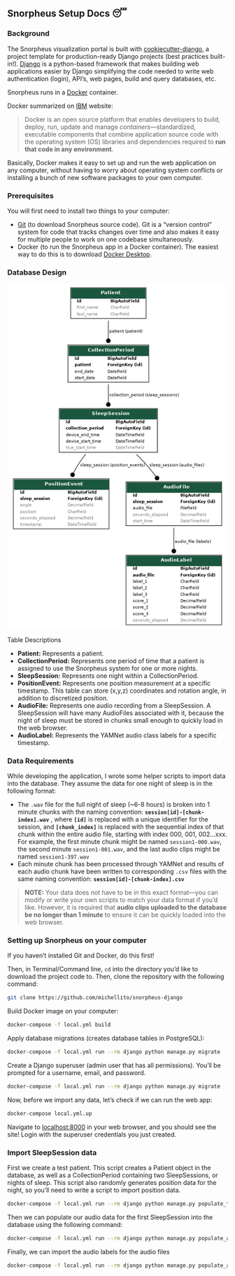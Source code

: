 ## Snorpheus Setup Docs 😴

### Background

The Snorpheus visualization portal is built with [cookiecutter-django](https://cookiecutter-django.readthedocs.io/en/latest/developing-locally.html), a project template for  production-ready Django projects (best practices built-in!). [Django](https://www.djangoproject.com) is a python-based framework that makes building web applications easier by Django simplifying the code needed to write web authentication (login), API’s, web pages, build and query databases, etc.

Snorpheus runs in a [Docker](https://www.docker.com) container.

Docker summarized on [IBM](https://www.ibm.com/topics/docker) website:

> Docker is an open source platform that enables developers to build, deploy, run, update and manage *containers*—standardized, executable components that combine application source code with the operating system (OS) libraries and dependencies required to **run that code in any environment**.
> 

Basically, Docker makes it easy to set up and run the web application on any computer, without having to worry about operating system conflicts or installing a bunch of new software packages to your own computer.

### Prerequisites

You will first need to install two things to your computer:

- [Git](https://github.com/git-guides/install-git) (to download Snorpheus source code).  Git is a “version control” system for code that tracks changes over time and also makes it easy for multiple people to work on one codebase simultaneously.
- Docker (to run the Snorpheus app in a Docker container). The easiest way to do this is to download [Docker Desktop](https://www.docker.com).

### Database Design

![Database Tables](./database.png?raw=true "Database Tables")

Table Descriptions

- **Patient:** Represents a patient.
- **CollectionPeriod:** Represents one period of time that a patient is assigned to use the Snorpheus system for one or more nights.
- **SleepSession:** Represents one night within a CollectionPeriod.
- **PositionEvent:** Represents one position measurement at a specific timestamp. This table can store (x,y,z) coordinates and rotation angle, in addition to discretized position.
- **AudioFile:** Represents one audio recording from a SleepSession. A SleepSession will have many AudioFiles associated with it, because the night of sleep must be stored in chunks small enough to quickly load in the web browser.
- **AudioLabel:** Represents the YAMNet audio class labels for a specific timestamp.

### Data Requirements

While developing the application, I wrote some helper scripts to import data into the database. They assume the data for one night of sleep is in the following format: 

- The `.wav` file for the full night of sleep (~6-8 hours) is broken into 1 minute chunks with the naming convention: **`session[id]-[chunk-index].wav`** , where **`[id]`**  is replaced with a unique identifier for the session, and **`[chunk_index]`** is replaced with the sequential index of that chunk within the entire audio file, starting with index 000, 001, 002…xxx.  For example, the first minute chunk might be named `session1-000.wav`, the second minute `session1-001.wav`, and the last audio clips might be named `session1-397.wav`
- Each minute chunk has been processed through YAMNet and results of each audio chunk have been written to corresponding `.csv` files with the same naming convention: **`session[id]-[chunk-index].csv`**

> **NOTE:** Your data does not have to be in this exact format—you can modify or write your own scripts to match your data format if you’d like.  However, it is required that **audio clips uploaded to the database be no longer than 1 minute** to ensure it can be quickly loaded into the web browser.
> 

### Setting up Snorpheus on your computer

If you haven’t installed Git and Docker, do this first! 

Then, in Terminal/Command line, `cd` into the directory you’d like to download the project code to.  Then, clone the repository with the following command:

```bash
git clone https://github.com/michellito/snorpheus-django
```

Build Docker image on your computer:

```bash
docker-compose -f local.yml build
```

Apply database migrations (creates database tables in PostgreSQL):

```bash
docker-compose -f local.yml run --rm django python manage.py migrate
```

Create a Django superuser (admin user that has all permissions).  You’ll be prompted for a username, email, and password.

```bash
docker-compose -f local.yml run --rm django python manage.py migrate
```

Now, before we import any data, let’s check if we can run the web app:

```bash
docker-compose local.yml.up
```

Navigate to [localhost:8000](http://localhost:8000) in your web browser, and you should see the site!  Login with the superuser credentials you just created.  

### Import SleepSession data

First we create a test patient.  This script creates a Patient object in the database, as well as a CollectionPeriod containing two SleepSessions, or nights of sleep. This script also randomly generates position data for the night, so you’ll need to write a script to import position data.

```bash
docker-compose -f local.yml run --rm django python manage.py populate_test_patient
```

Then we can populate our audio data for the first SleepSession into the database using the following command:

```bash
docker-compose -f local.yml run --rm django python manage.py populate_audio_files  snorpheus/data/sample_data/audio/session1/ 60 1 1
```

Finally, we can import the audio labels for the audio files

```bash
docker-compose -f local.yml run --rm django python manage.py populate_audio_labels_all  snorpheus/data/sample_data/audio_labels/session2/ 1 1
```